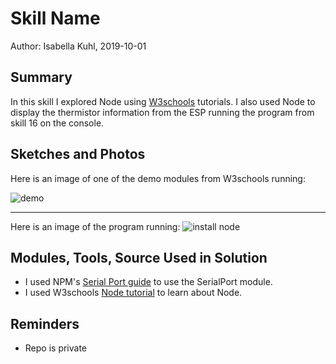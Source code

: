 #  Skill Name

Author: Isabella Kuhl, 2019-10-01

## Summary
In this skill I explored Node using [W3schools](https://www.w3schools.com/nodejs/default.asp) tutorials. I also used Node to display the thermistor information from the ESP running the program from skill 16 on the console.

## Sketches and Photos
Here is an image of one of the demo modules from W3schools running:

![demo](https://github.com/BU-EC444/Kuhl-Isabella/blob/master/skills/cluster-2-sensor/19-nodejs/images/skill19.PNG)

-----------------------------------------------------------------------

Here is an image of the program running:
![install node](https://github.com/BU-EC444/Kuhl-Isabella/blob/master/skills/cluster-2-sensor/19-nodejs/images/skill19a.PNG)

## Modules, Tools, Source Used in Solution
* I used NPM's [Serial Port guide](https://www.npmjs.com/package/serialport) to use the SerialPort module.
* I used W3schools [Node tutorial](https://www.w3schools.com/nodejs/default.asp) to learn about Node.


## Reminders
- Repo is private
